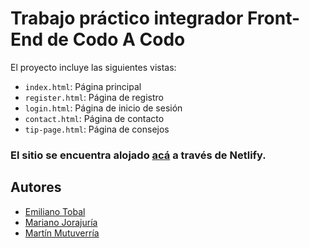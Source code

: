 # Trabajo práctico integrador Front-End de Codo A Codo

El proyecto incluye las siguientes vistas:
- `index.html`: Página principal
- `register.html`: Página de registro
- `login.html`: Página de inicio de sesión
- `contact.html`: Página de contacto
- `tip-page.html`: Página de consejos

### **El sitio se encuentra alojado [acá](https://sensational-griffin-12eb40.netlify.app/) a través de Netlify.**

## Autores
 - [Emiliano Tobal](https://github.com/frato91)
 - [Mariano Jorajuría](https://github.com/marianoajl)
 - [Martín Mutuverría](https://github.com/ma3rtin)
